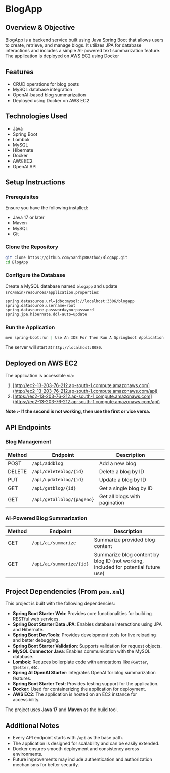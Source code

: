 # BlogApp

## Overview & Objective

BlogApp is a backend service built using Java Spring Boot that allows users to create, retrieve, and manage blogs. It utilizes JPA for database
interactions and includes a simple AI-powered text summarization feature. The application is deployed on AWS EC2 using Docker

## Features

- CRUD operations for blog posts
- MySQL database integration
- OpenAI-based blog summarization
- Deployed using Docker on AWS EC2

## Technologies Used

- Java
- Spring Boot 
- Lombok
- MySQL
- Hibernate
- Docker
- AWS EC2
- OpenAI API

## Setup Instructions

### Prerequisites

Ensure you have the following installed:

- Java 17 or later
- Maven
- MySQL
- Git

### Clone the Repository

```sh
git clone https://github.com/SandipRRathod/BlogApp.git
cd BlogApp
```

### Configure the Database

Create a MySQL database named `blogapp` and update `src/main/resources/application.properties`:

```properties
spring.datasource.url=jdbc:mysql://localhost:3306/blogapp
spring.datasource.username=root
spring.datasource.password=yourpassword
spring.jpa.hibernate.ddl-auto=update
```

### Run the Application

```sh
mvn spring-boot:run | Use An IDE For Then Run A Springboot Application
```

The server will start at `http://localhost:8080`.

## Deployed on AWS EC2

The application is accessible via:

1. [http://ec2-13-203-76-212.ap-south-1.compute.amazonaws.com](http://ec2-13-203-76-212.ap-south-1.compute.amazonaws.com/api)
2. [https://ec2-13-203-76-212.ap-south-1.compute.amazonaws.com](https://ec2-13-203-76-212.ap-south-1.compute.amazonaws.com/api)

**Note :- If the second is not working, then use the first or vice versa.**

## API Endpoints

### Blog Management

| Method | Endpoint                   | Description                   |
| ------ | -------------------------- | ----------------------------- |
| POST   | `/api/addblog`             | Add a new blog                |
| DELETE | `/api/deleteblog/{id}`     | Delete a blog by ID           |
| PUT    | `/api/updateblog/{id}`     | Update a blog by ID           |
| GET    | `/api/getblog/{id}`        | Get a single blog by ID       |
| GET    | `/api/getallblog/{pageno}` | Get all blogs with pagination |

### AI-Powered Blog Summarization

| Method | Endpoint                 | Description                                                                        |
| ------ | ------------------------ | ---------------------------------------------------------------------------------- |
| GET    | `/api/ai/summarize`      | Summarize provided blog content                                                    |
| GET    | `/api/ai/summarize/{id}` | Summarize blog content by blog ID (not working, included for potential future use) |

## Project Dependencies (From `pom.xml`)

This project is built with the following dependencies:

- **Spring Boot Starter Web**: Provides core functionalities for building RESTful web services.
- **Spring Boot Starter Data JPA**: Enables database interactions using JPA and Hibernate.
- **Spring Boot DevTools**: Provides development tools for live reloading and better debugging.
- **Spring Boot Starter Validation**: Supports validation for request objects.
- **MySQL Connector Java**: Enables communication with the MySQL database.
- **Lombok**: Reduces boilerplate code with annotations like `@Getter`, `@Setter`, etc.
- **Spring AI OpenAI Starter**: Integrates OpenAI for blog summarization features.
- **Spring Boot Starter Test**: Provides testing support for the application.
- **Docker**: Used for containerizing the application for deployment.
- **AWS EC2**: The application is hosted on an EC2 instance for accessibility.

The project uses **Java 17** and **Maven** as the build tool.

## Additional Notes

- Every API endpoint starts with `/api` as the base path.
- The application is designed for scalability and can be easily extended.
- Docker ensures smooth deployment and consistency across environments.
- Future improvements may include authentication and authorization mechanisms for better security.

